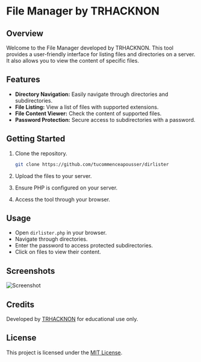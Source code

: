 # File Manager by TRHACKNON

## Overview

Welcome to the File Manager developed by TRHACKNON. This tool provides a user-friendly interface for listing files and directories on a server. It also allows you to view the content of specific files.

## Features

- **Directory Navigation:** Easily navigate through directories and subdirectories.
- **File Listing:** View a list of files with supported extensions.
- **File Content Viewer:** Check the content of supported files.
- **Password Protection:** Secure access to subdirectories with a password.

## Getting Started

1. Clone the repository.
   ```bash
   git clone https://github.com/tucommenceapousser/dirlister
   ```

2. Upload the files to your server.

3. Ensure PHP is configured on your server.

4. Access the tool through your browser.

## Usage

- Open `dirlister.php` in your browser.
- Navigate through directories.
- Enter the password to access protected subdirectories.
- Click on files to view their content.

## Screenshots

![Screenshot](screenshot.png)

## Credits

Developed by [TRHACKNON](https://github.com/trhacknon) for educational use only.

## License

This project is licensed under the [MIT License](LICENSE).
